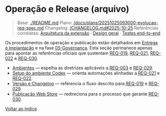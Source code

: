 # Operação e Release (arquivo)

> Base: [./README.md](./README.md)
> Plano: [/docs/plans/20251025093000-evolucao-req-spec.md](/docs/plans/20251025093000-evolucao-req-spec.md)
> Changelog: [/CHANGELOG.md#2025-10-25](/CHANGELOG.md#2025-10-25)
> Referências correlatas: [Arquitetura da extensão](/req/01-arquitetura/arquitetura-da-extensao-spec.md) · [Design geral](/req/02-design/design-geral-spec.md) · [Testes end-to-end](/req/04-testes-e-validacao/testes-end-to-end-spec.md)

Os procedimentos de operação e publicação estão detalhados em [Entrega e Implantação](../05-entrega-e-implantacao/README-spec.md) e na fase [05-Governança](../06-governanca-tecnica-e-controle-de-qualidade/README-spec.md). Esta seção permanece apenas para apontar as referências oficiais que sustentam [REQ-019](../02-planejamento/requisitos-spec.md#req-019), [REQ-021](../02-planejamento/requisitos-spec.md#req-021), [REQ-022](../02-planejamento/requisitos-spec.md#req-022) e [REQ-030](../02-planejamento/requisitos-spec.md#req-030).

- [Ambientes](ambientes-spec.md) — espelha as diretrizes aplicáveis a [REQ-003](../02-planejamento/requisitos-spec.md#req-003) e [REQ-029](../02-planejamento/requisitos-spec.md#req-029).
- [Setup do ambiente Codex](setup-ambiente-codex-spec.md) — orienta automações alinhadas a [REQ-021](../02-planejamento/requisitos-spec.md#req-021) e [REQ-022](../02-planejamento/requisitos-spec.md#req-022).
- [Versão e Changelog](versao-e-changelog-spec.md) — referencia o fluxo descrito para [REQ-019](../02-planejamento/requisitos-spec.md#req-019) e [REQ-029](../02-planejamento/requisitos-spec.md#req-029).
- [Publicação Web Store](publicacao-web-store-spec.md) — redireciona para o processo que garante [REQ-030](../02-planejamento/requisitos-spec.md#req-030).

[Voltar ao índice](../README-spec.md)
